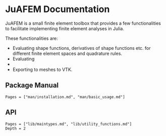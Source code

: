 # JuAFEM Documentation

JuAFEM is a small finite element toolbox that provides a few functionalities to facilitate implementing
finite element analyses in Julia.

These functionalities are:

* Evaluating shape functions, derivatives of shape functions etc. for different finite element spaces and quadrature rules.
* Evaluating
*
* Exporting to meshes to VTK.


## Package Manual

```@contents
Pages = ["man/installation.md", "man/basic_usage.md"]
```


## API

```@contents
Pages = ["lib/maintypes.md", "lib/utility_functions.md"]
Depth = 2
```
